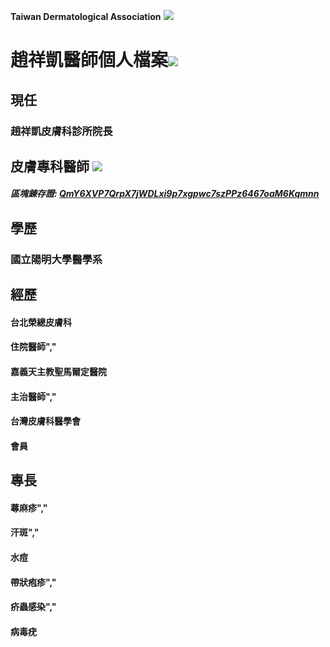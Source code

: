 **Taiwan Dermatological Association**
![](https://i.imgur.com/c4PrZud.png)
# 趙祥凱醫師個人檔案![](https://i.imgur.com/LwxVHcd.png)


## 現任

### 趙祥凱皮膚科診所院長 



## 皮膚專科醫師 ![](https://i.imgur.com/JP4b3IN.png)

##### 區塊錬存證: [QmY6XVP7QrpX7jWDLxi9p7xgpwc7szPPz6467oaM6Kqmnn](https://explore.ipld.io/#/explore/QmY6XVP7QrpX7jWDLxi9p7xgpwc7szPPz6467oaM6Kqmnn)


## 學歷

### 國立陽明大學醫學系



## 經歷

#### 台北榮總皮膚科

#### 住院醫師","

#### 嘉義天主教聖馬爾定醫院

#### 主治醫師","

#### 台灣皮膚科醫學會

#### 會員



## 專長

#### 蕁麻疹","

#### 汗斑","

#### 水痘

#### 帶狀疱疹","

#### 疥蟲感染","

#### 病毒疣




